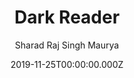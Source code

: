 ---
title: Dark Reader
github: https://github.com/sharadcodes/jekyll-theme-dark-reader
demo: https://sharadcodes.github.io/jekyll-theme-dark-reader/
author: Sharad Raj Singh Maurya
ssg:
  - Jekyll
cms:
  - Markdown
category:
  - Blog
date: 2019-11-25T00:00:00.000Z
description: A Minimal Dark theme for jekyll with minimal CSS by Sharad Raj Singh Maurya
draft: true
publish_date: '2019-11-25T10:59:04Z'
update_date: '2022-07-22T04:03:31Z'
github_star: 48
github_fork: 25
---
